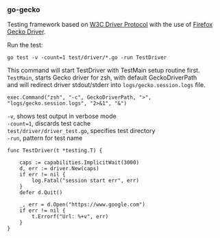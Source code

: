 ### go-gecko  
  
Testing framework based on [W3C Driver Protocol](https://w3c.github.io/webdriver/) with the use of [Firefox Gecko Driver](https://firefox-source-docs.mozilla.org/testing/geckodriver/index.html).  

Run the test:
```
go test -v -count=1 test/driver/*.go -run TestDriver
```
This command will start TestDriver with TestMain setup routine first.
`TestMain`, starts Gecko driver for zsh, with default GeckoDriverPath  
and will redirect driver stdout/stderr into `logs/gecko.session.logs` file.	
```
exec.Command("zsh", "-c", GeckoDriverPath, ">", "logs/gecko.session.logs", "2>&1", "&")
```

`-v`, shows test output in verbose mode  
`-count=1`, discards test cache  
`test/driver/driver_test.go`, specifies test directory  
`-run`, pattern for test name  
  
```
func TestDriver(t *testing.T) {

	caps := capabilities.ImplicitWait(3000)
	d, err := driver.New(caps)
	if err != nil {
		log.Fatal("session start err", err)
	}
	defer d.Quit()

	_, err = d.Open("https://www.google.com")
	if err != nil {
		t.Errorf("Url: %+v", err)
	}
}
```

